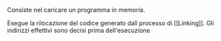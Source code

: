 Consiste nel caricare un programma in memoria.

Esegue la rilocazione del codice generato dall processo di [[Linking]]. Gli indirizzi effettivi sono decisi prima dell'esecuzione

